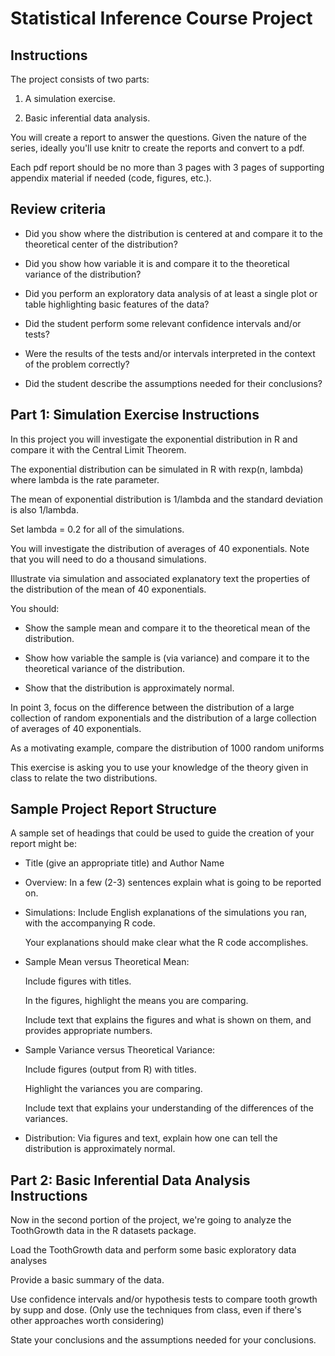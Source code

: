 # Statistical Inference Course Project

## Instructions

The project consists of two parts:

1. A simulation exercise.

2. Basic inferential data analysis.

You will create a report to answer the questions. Given the nature of the series, ideally you'll use knitr to create the reports and convert to a pdf. 

Each pdf report should be no more than 3 pages with 3 pages of supporting appendix material if needed (code, figures, etc.).

## Review criteria

- Did you show where the distribution is centered at and compare it to the theoretical center of the distribution?

- Did you show how variable it is and compare it to the theoretical variance of the distribution?

- Did you perform an exploratory data analysis of at least a single plot or table highlighting basic features of the data?

- Did the student perform some relevant confidence intervals and/or tests?

- Were the results of the tests and/or intervals interpreted in the context of the problem correctly?

- Did the student describe the assumptions needed for their conclusions?

## Part 1: Simulation Exercise Instructions 

In this project you will investigate the exponential distribution in R and compare it with the Central Limit Theorem. 

The exponential distribution can be simulated in R with rexp(n, lambda) where lambda is the rate parameter. 

The mean of exponential distribution is 1/lambda and the standard deviation is also 1/lambda. 

Set lambda = 0.2 for all of the simulations. 

You will investigate the distribution of averages of 40 exponentials. Note that you will need to do a thousand simulations.

Illustrate via simulation and associated explanatory text the properties of the distribution of the mean of 40 exponentials.

You should:

- Show the sample mean and compare it to the theoretical mean of the distribution.

- Show how variable the sample is (via variance) and compare it to the theoretical variance of the distribution.

- Show that the distribution is approximately normal.

In point 3, focus on the difference between the distribution of a large collection of random exponentials and the distribution of a large collection of averages of 40 exponentials.

As a motivating example, compare the distribution of 1000 random uniforms

This exercise is asking you to use your knowledge of the theory given in class to relate the two distributions.

## Sample Project Report Structure

A sample set of headings that could be used to guide the creation of your report might be:

- Title (give an appropriate title) and Author Name

- Overview: In a few (2-3) sentences explain what is going to be reported on.

- Simulations: Include English explanations of the simulations you ran, with the accompanying R code. 
 
  Your explanations should make clear what the R code accomplishes.

- Sample Mean versus Theoretical Mean: 
 
  Include figures with titles. 

  In the figures, highlight the means you are comparing. 

  Include text that explains the figures and what is shown on them, and provides appropriate numbers.

- Sample Variance versus Theoretical Variance: 
 
  Include figures (output from R) with titles. 

  Highlight the variances you are comparing. 
  
  Include text that explains your understanding of the differences of the variances.

- Distribution: Via figures and text, explain how one can tell the distribution is approximately normal.


## Part 2: Basic Inferential Data Analysis Instructions

Now in the second portion of the project, we're going to analyze the ToothGrowth data in the R datasets package.

Load the ToothGrowth data and perform some basic exploratory data analyses

Provide a basic summary of the data.

Use confidence intervals and/or hypothesis tests to compare tooth growth by supp and dose. 
(Only use the techniques from class, even if there's other approaches worth considering)

State your conclusions and the assumptions needed for your conclusions.
